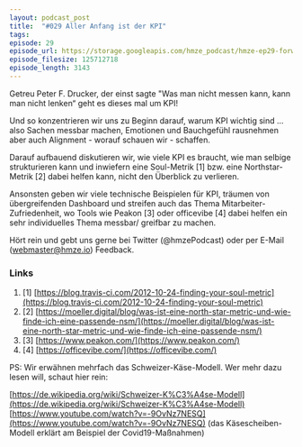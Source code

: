 ```yaml
---
layout: podcast_post
title:  "#029 Aller Anfang ist der KPI"
tags:
episode: 29
episode_url: https://storage.googleapis.com/hmze_podcast/hmze-ep29-forward.mp3
episode_filesize: 125712718
episode_length: 3143
---
```


Getreu Peter F. Drucker, der einst sagte "Was man nicht messen kann, kann man nicht lenken“ geht es dieses mal um KPI!

Und so konzentrieren wir uns zu Beginn darauf, warum KPI wichtig sind ... also Sachen messbar machen, Emotionen und Bauchgefühl rausnehmen aber auch Alignment - worauf schauen wir - schaffen.

Darauf aufbauend diskutieren wir, wie viele KPI es braucht, wie man selbige strukturieren kann und inwiefern eine Soul-Metrik [1] bzw. eine Northstar-Metrik [2] dabei helfen kann, nicht den Überblick zu verlieren.

Ansonsten geben wir viele technische Beispielen für KPI, träumen von übergreifenden Dashboard und streifen auch das Thema Mitarbeiter-Zufriedenheit, wo Tools wie Peakon [3] oder officevibe [4] dabei helfen ein sehr individuelles Thema messbar/ greifbar zu machen.

Hört rein und gebt uns gerne bei Twitter (@hmzePodcast) oder per E-Mail (webmaster@hmze.io) Feedback.

### Links ###
1. [1] [https://blog.travis-ci.com/2012-10-24-finding-your-soul-metric](https://blog.travis-ci.com/2012-10-24-finding-your-soul-metric)
2. [2] [https://moeller.digital/blog/was-ist-eine-north-star-metric-und-wie-finde-ich-eine-passende-nsm/](https://moeller.digital/blog/was-ist-eine-north-star-metric-und-wie-finde-ich-eine-passende-nsm/)
3. [3] [https://www.peakon.com/](https://www.peakon.com/)
4. [4] [https://officevibe.com/](https://officevibe.com/)

PS: Wir erwähnen mehrfach das Schweizer-Käse-Modell. Wer mehr dazu lesen will, schaut hier rein:

[https://de.wikipedia.org/wiki/Schweizer-K%C3%A4se-Modell](https://de.wikipedia.org/wiki/Schweizer-K%C3%A4se-Modell)  
[https://www.youtube.com/watch?v=-9OvNz7NESQ](https://www.youtube.com/watch?v=-9OvNz7NESQ) (das Käsescheiben-Modell erklärt am Beispiel der Covid19-Maßnahmen)